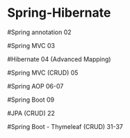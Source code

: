 # Spring-Hibernate

#Spring annotation 02

#Spring MVC 03

#Hibernate 04 (Advanced Mapping)

#Spring MVC (CRUD) 05

#Spring AOP 06-07

#Spring Boot 09

#JPA (CRUD) 22

#Spring Boot - Thymeleaf (CRUD) 31-37
